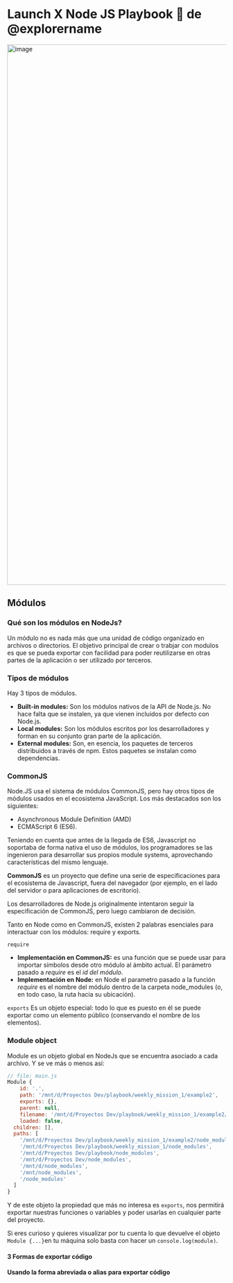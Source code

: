 # Launch X Node JS Playbook 🚀 de @explorername

<img width="1247" alt="image" src="https://user-images.githubusercontent.com/17634377/159151704-8949639b-ae5f-405a-a8b8-8d97f3f150cd.png">

## Módulos

### Qué son los módulos en NodeJs?
Un módulo no es nada más que una unidad de código organizado en archivos o directorios. El objetivo principal de crear o trabjar con modulos es que se pueda  exportar con facilidad para poder reutilizarse en otras partes de la aplicación o ser utilizado por terceros.

### Tipos de módulos 

Hay 3 tipos de módulos.
- **Built-in modules:** Son los módulos nativos de la API de Node.js. No hace falta que se instalen, ya que vienen incluidos por defecto con Node.js.
- **Local modules:** Son los módulos escritos por los desarrolladores y forman en su conjunto gran parte de la aplicación.
- **External modules:** Son, en esencia, los paquetes de terceros distribuidos a través de npm. Estos paquetes se instalan como dependencias.

### CommonJS

Node.JS usa el sistema de módulos CommonJS, pero hay otros tipos de módulos usados ​​en el ecosistema JavaScript. Los más destacados son los siguientes:
- Asynchronous Module Definition (AMD)
- ECMAScript 6 (ES6).

Teniendo en cuenta que antes de la llegada de ES6, Javascript no soportaba de forma nativa el uso de módulos, los programadores se las ingenieron para desarrollar sus propios module systems, aprovechando características del mismo lenguaje.

**CommonJS** es un proyecto que define una serie de especificaciones para el ecosistema de Javascript, fuera del navegador (por ejemplo, en el lado del servidor o para aplicaciones de escritorio).

Los desarrolladores de Node.js originalmente intentaron seguir la especificación de CommonJS, pero luego cambiaron de decisión.

Tanto en Node como en CommonJS, existen 2 palabras esenciales para interactuar con los módulos: require y exports.

`require` 
- **Implementación en CommonJS:** es una función que se puede usar para importar símbolos desde otro módulo al ámbito actual. El parámetro pasado a *require* es el *id del módulo*. 
- **Implementación en Node:** en Node el parametro pasado a la función *require* es el nombre del módulo dentro de la carpeta node_modules (o, en todo caso, la ruta hacia su ubicación).

`exports` 
Es un objeto especial: todo lo que es puesto en él se puede exportar como un elemento público (conservando el nombre de los elementos).

### Module object

Module es un objeto global en NodeJs que se encuentra asociado a cada archivo. Y se ve más o menos así:

```js
// file: main.js
Module { 
    id: '.',
    path: '/mnt/d/Proyectos Dev/playbook/weekly_mission_1/example2',
    exports: {},
    parent: null,
    filename: '/mnt/d/Proyectos Dev/playbook/weekly_mission_1/example2/main.js',
    loaded: false,
  children: [],
  paths: [
    '/mnt/d/Proyectos Dev/playbook/weekly_mission_1/example2/node_modules',
    '/mnt/d/Proyectos Dev/playbook/weekly_mission_1/node_modules',
    '/mnt/d/Proyectos Dev/playbook/node_modules',
    '/mnt/d/Proyectos Dev/node_modules',
    '/mnt/d/node_modules',
    '/mnt/node_modules',
    '/node_modules'
  ]
}
```

Y de este objeto la propiedad que más no interesa es  `exports`, nos permitirá exportar nuestras funciones o variables y poder usarlas en cualquier parte del proyecto.

Si eres curioso y quieres visualizar por tu cuenta lo que devuelve el objeto `Module {...}`en tu máquina solo basta con hacer un `console.log(module)`. 


#### 3 Formas de exportar código 

#### Usando la forma abreviada o alias para exportar código 
